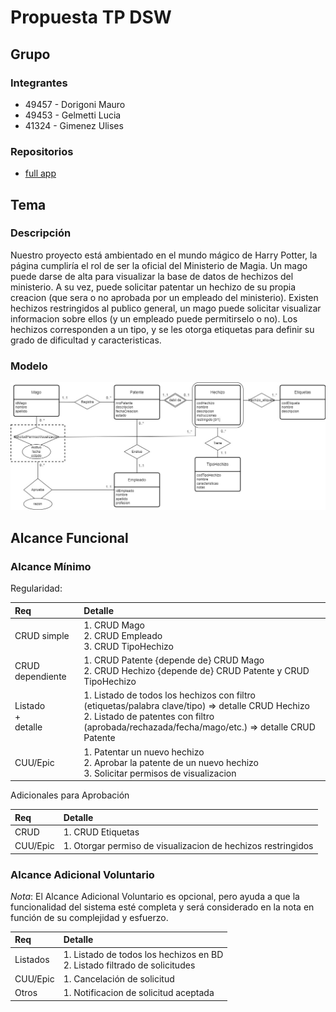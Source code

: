 # Propuesta TP DSW

## Grupo
### Integrantes
* 49457 - Dorigoni Mauro
* 49453 - Gelmetti Lucia
* 41324 - Gimenez Ulises

### Repositorios
* [full app](https://github.com/Mauro-Dorigoni/DesarrolloSoftware-2024)


## Tema
### Descripción
Nuestro proyecto está ambientado en el mundo mágico de Harry Potter, 
la página cumpliría el rol de ser la oficial del Ministerio de Magia. Un mago puede darse de alta
para visualizar la base de datos de hechizos del ministerio. A su vez, puede solicitar patentar
un hechizo de su propia creacion (que sera o no aprobada por un empleado del ministerio).
Existen hechizos restringidos al publico general, un mago puede solicitar visualizar informacion sobre
ellos (y un empleado puede permitirselo o no).
Los hechizos corresponden a un tipo, y se les otorga etiquetas para definir su grado de dificultad y
caracteristicas.

### Modelo

![](https://github.com/Mauro-Dorigoni/DesarrolloSoftware-2024/blob/main/DER%20Patentar%20un%20Hechizo.jpg)

## Alcance Funcional 

### Alcance Mínimo

Regularidad:

|Req| Detalle                                                                                                                                                                                                                                                                                                 |
|:-|:--------------------------------------------------------------------------------------------------------------------------------------------------------------------------------------------------------------------------------------------------------------------------------------------------------|
|CRUD simple| 1. CRUD Mago<br>2. CRUD Empleado<br>3. CRUD TipoHechizo<br/>|
|CRUD dependiente| 1. CRUD Patente {depende de} CRUD Mago<br>2. CRUD Hechizo {depende de} CRUD Patente y CRUD TipoHechizo <br>|3.CRUD SolicitudPermisoVisualizacion {depende de} CRUD Mago y CRUD Hechizo<br>|                                                                                                                                                                |
|Listado<br>+<br>detalle| 1. Listado de todos los hechizos con filtro (etiquetas/palabra clave/tipo) => detalle CRUD Hechizo<br> 2. Listado de patentes con filtro (aprobada/rechazada/fecha/mago/etc.) => detalle CRUD Patente |
|CUU/Epic| 1. Patentar un nuevo hechizo<br>2. Aprobar la patente de un nuevo hechizo<br>3. Solicitar permisos de visualizacion|.                                                                                                                                                                                                  |


Adicionales para Aprobación

|Req| Detalle                                                                                  |
|:-|:-----------------------------------------------------------------------------------------|
|CRUD | 1. CRUD Etiquetas<br>                                               |
|CUU/Epic| 1. Otorgar permiso de visualizacion de hechizos restringidos|


### Alcance Adicional Voluntario

*Nota*: El Alcance Adicional Voluntario es opcional, pero ayuda a que la funcionalidad del sistema esté completa y será considerado en la nota en función de su complejidad y esfuerzo.

|Req| Detalle                                                  |
|:-|:---------------------------------------------------------|
|Listados | 1. Listado de todos los hechizos en BD <br> 2. Listado filtrado de solicitudes            |
|CUU/Epic| 1. Cancelación de solicitud|
|Otros| 1. Notificacion de solicitud aceptada                     |